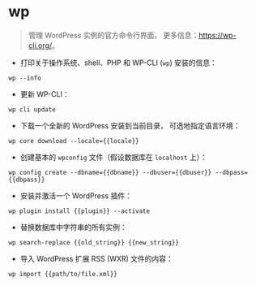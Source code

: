# wp

> 管理 WordPress 实例的官方命令行界面。
> 更多信息：<https://wp-cli.org/>。

- 打印关于操作系统、shell、PHP 和 WP-CLI (`wp`) 安装的信息：

`wp --info`

- 更新 WP-CLI：

`wp cli update`

- 下载一个全新的 WordPress 安装到当前目录， 可选地指定语言环境：

`wp core download --locale={{locale}}`

- 创建基本的 `wpconfig` 文件（假设数据库在 `localhost` 上）：

`wp config create --dbname={{dbname}} --dbuser={{dbuser}} --dbpass={{dbpass}}`

- 安装并激活一个 WordPress 插件：

`wp plugin install {{plugin}} --activate`

- 替换数据库中字符串的所有实例：

`wp search-replace {{old_string}} {{new_string}}`

- 导入 WordPress 扩展 RSS (WXR) 文件的内容：

`wp import {{path/to/file.xml}}`